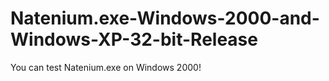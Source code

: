 # Natenium.exe-Windows-2000-and-Windows-XP-32-bit-Release
You can test Natenium.exe on Windows 2000!

